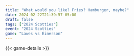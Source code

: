 ```yaml
---
title: "What would you like? Fries? Hamburger, maybe?"
date: 2024-02-22T21:39:57-05:00
draft: false
tags: ["2024 Scotties"]
event: "2024 Scotties"
game: "Lawes vs Einerson"
---
```

{{< game-details >}}
<!--more-->

